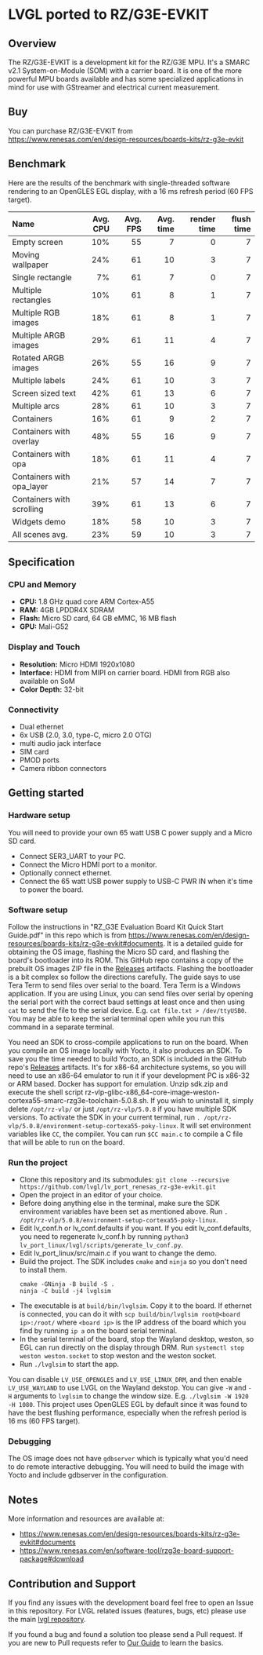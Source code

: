 # LVGL ported to RZ/G3E-EVKIT

## Overview

The RZ/G3E-EVKIT is a development kit for the RZ/G3E MPU. It's a SMARC v2.1 System-on-Module (SOM)
with a carrier board. It is one of the more powerful MPU boards available and has some specialized
applications in mind for use with GStreamer and electrical current measurement.

## Buy

You can purchase RZ/G3E-EVKIT from https://www.renesas.com/en/design-resources/boards-kits/rz-g3e-evkit

## Benchmark

<!-- <a href="https://www.youtube.com/watch?v=XXXXXXXXXXXXXXXXXXXXXXX">
    <img src="https://github.com/user-attachments/assets/87c1f2e5-0260-4772-b711-13fdab467474" width="75%">
</a> -->

Here are the results of the benchmark with single-threaded software rendering to an OpenGLES EGL display,
with a 16 ms refresh period (60 FPS target).

| Name                      | Avg. CPU | Avg. FPS | Avg. time | render time | flush time |
| :------------------------ | -------: | -------: | --------: | ----------: | ---------: |
| Empty screen              | 10%      | 55       | 7         | 0           | 7          |
| Moving wallpaper          | 24%      | 61       | 10        | 3           | 7          |
| Single rectangle          | 7%       | 61       | 7         | 0           | 7          |
| Multiple rectangles       | 10%      | 61       | 8         | 1           | 7          |
| Multiple RGB images       | 18%      | 61       | 8         | 1           | 7          |
| Multiple ARGB images      | 29%      | 61       | 11        | 4           | 7          |
| Rotated ARGB images       | 26%      | 55       | 16        | 9           | 7          |
| Multiple labels           | 24%      | 61       | 10        | 3           | 7          |
| Screen sized text         | 42%      | 61       | 13        | 6           | 7          |
| Multiple arcs             | 28%      | 61       | 10        | 3           | 7          |
| Containers                | 16%      | 61       | 9         | 2           | 7          |
| Containers with overlay   | 48%      | 55       | 16        | 9           | 7          |
| Containers with opa       | 18%      | 61       | 11        | 4           | 7          |
| Containers with opa_layer | 21%      | 57       | 14        | 7           | 7          |
| Containers with scrolling | 39%      | 61       | 13        | 6           | 7          |
| Widgets demo              | 18%      | 58       | 10        | 3           | 7          |
| All scenes avg.           | 23%      | 59       | 10        | 3           | 7          |

## Specification

### CPU and Memory
- **CPU:** 1.8 GHz quad core ARM Cortex-A55
- **RAM:** 4GB LPDDR4X SDRAM
- **Flash:** Micro SD card, 64 GB eMMC, 16 MB flash
- **GPU:** Mali-G52

### Display and Touch
- **Resolution:** Micro HDMI 1920x1080
- **Interface:** HDMI from MIPI on carrier board. HDMI from RGB also available on SoM
- **Color Depth:** 32-bit

### Connectivity
- Dual ethernet
- 6x USB (2.0, 3.0, type-C, micro 2.0 OTG)
- multi audio jack interface
- SIM card
- PMOD ports
- Camera ribbon connectors

## Getting started

### Hardware setup

You will need to provide your own 65 watt USB C power supply and a Micro SD card.

- Connect SER3_UART to your PC.
- Connect the Micro HDMI port to a monitor.
- Optionally connect ethernet.
- Connect the 65 watt USB power supply to USB-C PWR IN when it's time to power the board.

### Software setup

Follow the instructions in "RZ_G3E Evaluation Board Kit Quick Start Guide.pdf"
in this repo which is from
https://www.renesas.com/en/design-resources/boards-kits/rz-g3e-evkit#documents.
It is a detailed guide for obtaining the OS image, flashing the Micro SD card, and
flashing the board's bootloader into its ROM.
This GitHub repo contains a copy of the prebuilt OS images ZIP file in the
[Releases](https://github.com/lvgl/lv_port_renesas_rz-g3e-evkit/releases) artifacts.
Flashing the bootloader is a bit complex
so follow the directions carefully. The guide says to use Tera Term to send files over
serial to the board. Tera Term is a Windows application. If you are using Linux, you can send
files over serial by opening the serial port with the correct baud settings at least once
and then using `cat` to send the file to the serial device. E.g. `cat file.txt > /dev/ttyUSB0`.
You may be able to keep the serial terminal open while you run this command in a separate
terminal.

You need an SDK to cross-compile applications to run on the board. When you compile an OS
image locally with Yocto, it also produces an SDK. To save you the time needed to build Yocto,
an SDK is included in the GitHub repo's
[Releases](https://github.com/lvgl/lv_port_renesas_rz-g3e-evkit/releases) artifacts.
It's for x86-64 architecture systems, so you will need to use an
x86-64 emulator to run it if your development PC is x86-32 or ARM based. Docker has support for emulation.
Unzip sdk.zip and execute the shell script
rz-vlp-glibc-x86_64-core-image-weston-cortexa55-smarc-rzg3e-toolchain-5.0.8.sh.
If you wish to uninstall it, simply delete `/opt/rz-vlp/` or just `/opt/rz-vlp/5.0.8`
if you have multiple SDK versions. To activate the SDK in your current terminal, run
`. /opt/rz-vlp/5.0.8/environment-setup-cortexa55-poky-linux`. It will set environment
variables like `CC`, the compiler. You can run `$CC main.c` to compile a C file that
will be able to run on the board.

### Run the project

- Clone this repository and its submodules:
  `git clone --recursive https://github.com/lvgl/lv_port_renesas_rz-g3e-evkit.git`
- Open the project in an editor of your choice.
- Before doing anything else in the terminal, make sure the SDK environment variables
  have been set as mentioned above. Run
  `. /opt/rz-vlp/5.0.8/environment-setup-cortexa55-poky-linux`.
- Edit lv_conf.h or lv_conf.defaults if you want. If you edit lv_conf.defaults, you need to
  regenerate lv_conf.h by running `python3 lv_port_linux/lvgl/scripts/generate_lv_conf.py`.
- Edit lv_port_linux/src/main.c if you want to change the demo.
- Build the project. The SDK includes `cmake` and `ninja` so you don't need to install them.
  ```shell
  cmake -GNinja -B build -S .
  ninja -C build -j4 lvglsim
  ```
- The executable is at `build/bin/lvglsim`. Copy it to the board. If ethernet is connected,
  you can do it with `scp build/bin/lvglsim root@<board ip>:/root/` where `<board ip>` is
  the IP address of the board which you find by running `ip a` on the board serial terminal.
- In the serial terminal of the board, stop the Wayland desktop, weston,
  so EGL can run directly on the display through DRM.
  Run `systemctl stop weston weston.socket` to stop weston and the weston socket.
- Run `./lvglsim` to start the app.

You can disable `LV_USE_OPENGLES` and `LV_USE_LINUX_DRM`, and then enable `LV_USE_WAYLAND`
to use LVGL on the Wayland dekstop. You can give `-W` and `-H` arguments to `lvglsim`
to change the window size. E.g. `./lvglsim -W 1920 -H 1080`. This project uses OpenGLES EGL
by default since it was found to have the best flushing performance, especially when
the refresh period is 16 ms (60 FPS target).

### Debugging

The OS image does not have `gdbserver` which is typically what you'd need to do remote
interactive debugging. You will need to build the image with Yocto and include gdbserver
in the configuration.

## Notes

More information and resources are available at:
- https://www.renesas.com/en/design-resources/boards-kits/rz-g3e-evkit#documents
- https://www.renesas.com/en/software-tool/rzg3e-board-support-package#download

## Contribution and Support

If you find any issues with the development board feel free to open an Issue in this repository. For LVGL related issues (features, bugs, etc) please use the main [lvgl repository](https://github.com/lvgl/lvgl).

If you found a bug and found a solution too please send a Pull request. If you are new to Pull requests refer to [Our Guide](https://docs.lvgl.io/master/CONTRIBUTING.html#pull-request) to learn the basics.

